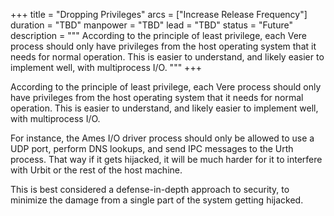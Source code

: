 +++
title = "Dropping Privileges"
arcs = ["Increase Release Frequency"]
duration = "TBD"
manpower = "TBD"
lead = "TBD"
status = "Future"
description = """
According to the principle of least privilege, each Vere process should only have privileges from the host operating system that it needs for normal operation.  This is easier to understand, and likely easier to implement well, with multiprocess I/O.
"""
+++

According to the principle of least privilege, each Vere process should only have privileges from the host operating system that it needs for normal operation.  This is easier to understand, and likely easier to implement well, with multiprocess I/O.

For instance, the Ames I/O driver process should only be allowed to use a UDP port, perform DNS lookups, and send IPC messages to the Urth process.  That way if it gets hijacked, it will be much harder for it to interfere with Urbit or the rest of the host machine.

This is best considered a defense-in-depth approach to security, to minimize the damage from a single part of the system getting hijacked.